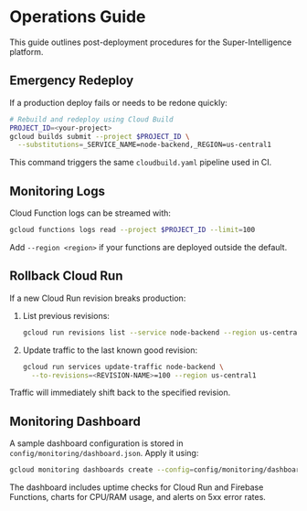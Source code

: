 # Operations Guide

This guide outlines post-deployment procedures for the Super-Intelligence platform.

## Emergency Redeploy

If a production deploy fails or needs to be redone quickly:

```bash
# Rebuild and redeploy using Cloud Build
PROJECT_ID=<your-project>
gcloud builds submit --project $PROJECT_ID \
  --substitutions=_SERVICE_NAME=node-backend,_REGION=us-central1
```

This command triggers the same `cloudbuild.yaml` pipeline used in CI.

## Monitoring Logs

Cloud Function logs can be streamed with:

```bash
gcloud functions logs read --project $PROJECT_ID --limit=100
```

Add `--region <region>` if your functions are deployed outside the default.

## Rollback Cloud Run

If a new Cloud Run revision breaks production:

1. List previous revisions:
   ```bash
   gcloud run revisions list --service node-backend --region us-central1
   ```
2. Update traffic to the last known good revision:
   ```bash
   gcloud run services update-traffic node-backend \
     --to-revisions=<REVISION-NAME>=100 --region us-central1
   ```

Traffic will immediately shift back to the specified revision.

## Monitoring Dashboard

A sample dashboard configuration is stored in `config/monitoring/dashboard.json`.
Apply it using:

```bash
gcloud monitoring dashboards create --config=config/monitoring/dashboard.json
```

The dashboard includes uptime checks for Cloud Run and Firebase Functions,
charts for CPU/RAM usage, and alerts on 5xx error rates.
